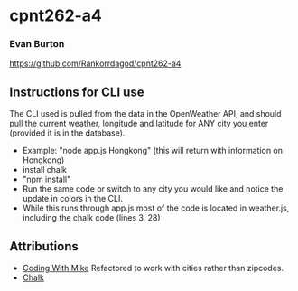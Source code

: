 # cpnt262-a4
### Evan Burton
https://github.com/Rankorrdagod/cpnt262-a4
## Instructions for CLI use
The CLI used is pulled from the data in the OpenWeather API, and should pull the current weather, longitude and latitude for ANY city you enter (provided it is in the database).
- Example: "node app.js Hongkong" (this will return with information on Hongkong)
- install chalk
- "npm install"
- Run the same code or switch to any city you would like and notice the update in colors in the CLI.
- While this runs through app.js most of the code is located in weather.js, including the chalk code (lines 3, 28)
## Attributions
- [Coding With Mike](https://www.youtube.com/watch?v=TPwUWiDuofs&ab_channel=CodingWithMike) Refactored to work with cities rather than zipcodes.
- [Chalk](https://www.npmjs.com/package/chalk)
